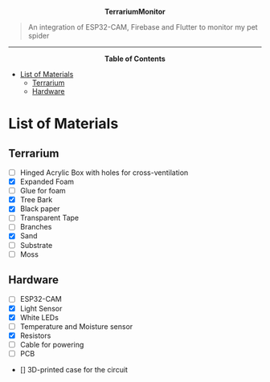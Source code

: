 **<center>TerrariumMonitor</center>**

>An integration of ESP32-CAM, Firebase and Flutter to monitor my pet spider

<hr>

**<center>Table of Contents</center>**

- [List of Materials](#list-of-materials)
  - [Terrarium](#terrarium)
  - [Hardware](#hardware)

# List of Materials

## Terrarium

- [ ] Hinged Acrylic Box with holes for cross-ventilation
- [X] Expanded Foam
- [ ] Glue for foam
- [X] Tree Bark
- [X] Black paper
- [ ] Transparent Tape
- [ ] Branches
- [X] Sand
- [ ] Substrate
- [ ] Moss

## Hardware

- [ ] ESP32-CAM
- [X] Light Sensor
- [X] White LEDs
- [ ] Temperature and Moisture sensor
- [X] Resistors
- [ ] Cable for powering
- [ ] PCB
- [] 3D-printed case for the circuit 

